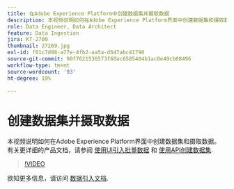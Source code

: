 ```yaml
---
title: 在Adobe Experience Platform中创建数据集并摄取数据
description: 本视频说明如何在Adobe Experience Platform界面中创建数据集和摄取数据。
role: Data Engineer, Data Architect
feature: Data Ingestion
jira: KT-2700
thumbnail: 27269.jpg
exl-id: f01c7d88-a77e-4fb2-aa5a-d647abc41790
source-git-commit: 90f7621536573f60ac6585404b1ac0e49cb08496
workflow-type: tm+mt
source-wordcount: '93'
ht-degree: 19%

---
```


# 创建数据集并摄取数据

本视频说明如何在Adobe Experience Platform界面中创建数据集和摄取数据。 有关更详细的产品文档，请参阅 [使用UI引入批量数据](https://experienceleague.adobe.com/docs/experience-platform/ingestion/tutorials/ingest-batch-data.html?lang=zh-Hans) 和 [使用API创建数据集](https://experienceleague.adobe.com/docs/experience-platform/catalog/datasets/create.html).

>[!VIDEO](https://video.tv.adobe.com/v/27269?quality=12&learn=on)

欲知更多信息，请访问 [数据引入文档](https://experienceleague.adobe.com/docs/experience-platform/ingestion/home.html?lang=zh-Hans).

